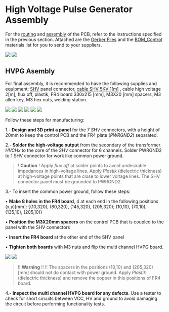# High Voltage Pulse Generator Assembly

For the [routing](Layout.md) and [assembly](Datasheet.md) of the PCB, refer to the instructions specified in the previous section. 
Attached are the [Gerber Files](images/gerber_control.zip) and the [BOM_Control](images/bom_control.zip) materials list for you to send to your suppliers.

![](images/assembly_assistant2.png)
![](images/blue_pcb.png) 

## HVPG Asembly

For final assembly, it is recommended to have the following supplies and equipment: [SHV](https://es.aliexpress.com/item/32838990548.html?gps-id=platformRecommendH5ForSpider&pvid=5e70f9e5-ec43-405f-98d4-156d94b1fa5d&_t=gps-id%3AplatformRecommendH5ForSpider%2Cpvid%3A5e70f9e5-ec43-405f-98d4-156d94b1fa5d%2Ctpp_buckets%3A668%232846%238108%231977&gatewayAdapt=glo2esp) panel connector, [cable SHV 5KV 1[m]](https://www.ebay.com/itm/255611088799)
, cable high voltage 2[m], flux off, plastik, FR4 board 330x215 [mm], M3X20 [mm] spacers, M3 allen key, M3 hex nuts, welding station. 
 
![](images/shv.jpg) 
![](images/cable_shv.webp) 
![](images/cablehv.avif) 
![](images/flux2.png) 
![](images/fr4.jpg)
![](images/spacers.webp) 

Follow these steps for manufacturing:

1.- **Design and 3D print a panel** for the 7 *SHV* connectors, with a height of 20mm to keep the control PCB and the FR4 plate (*PWRGND2*) separated.

2.- **Solder the high-voltage output** from the secondary of the transformer *HVCHx* to the core of the *SHV* connector for 6 channels. Solder PWRGND2 to 1 SHV connector for work like common power ground. 
>! **Caution** 
>! Apply *flux off* at solder points to avoid undesirable impedances in high-voltage lines. Apply *Plastik* (dielectric thickness) at high-voltage points that are close to lower voltage lines. The SHV connector panel must be grounded to PWRGND2.

3.- To insert the common power ground, follow these steps:

•  **Make 8 holes in the FR4 board**, 4 at each end in the following positions (x,y)[mm]: {(10,320), (80,320), (145,320), (205,320); (10,10), (70,10), (135,10), (205,10)}

• **Position the M3X20mm spacers** on the control PCB that is coupled to the panel with the SHV connectors

• **Insert the FR4 board** at the other end of the SHV panel

• **Tighten both boards** with M3 nuts and flip the multi channel HVPG board.

![](images/final_setup2.jpeg) 
![](images/first_test_pwm.jpeg) 

>!! **Warning** 
>!!
>!! The spacers in the positions (10,10) and (205,320) [mm] should not do contact with power ground. Apply *Plastik* (dielectric thickness) and remove the copper in this positions of FR4 board.  


4.- **Inspect the multi channel HVPG board for any defects**. Use a tester to check for short circuits between VCC, HV and ground to avoid damaging the circuit before performing functionality tests.








